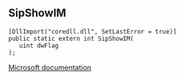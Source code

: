 ## SipShowIM

```
[DllImport("coredll.dll", SetLastError = true)]
public static extern int SipShowIM(
   uint dwFlag
);
```

[Microsoft documentation](TODO)
